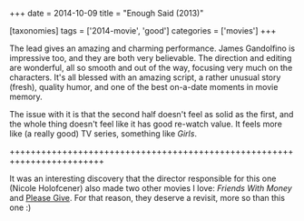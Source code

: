 +++
date = 2014-10-09
title = "Enough Said (2013)"

[taxonomies]
tags = ['2014-movie', 'good']
categories = ['movies']
+++

The lead gives an amazing and charming performance. James Gandolfino is
impressive too, and they are both very believable. The direction and
editing are wonderful, all so smooth and out of the way, focusing very
much on the characters. It\'s all blessed with an amazing script, a
rather unusual story (fresh), quality humor, and one of the best
on-a-date moments in movie memory.

The issue with it is that the second half doesn\'t feel as solid as the
first, and the whole thing doesn\'t feel like it has good re-watch
value. It feels more like (a really good) TV series, something like
*Girls*.

++++++++++++++++++++++++++++++++++++++++++++++++++++++++++++++++++++++++

It was an interesting discovery that the director responsible for this
one (Nicole Holofcener) also made two other movies I love: *Friends With
Money* and [Please Give]. For that reason, they deserve a revisit, more
so than this one :)

  [Please Give]: http://tshepang.net/please-give-2009

